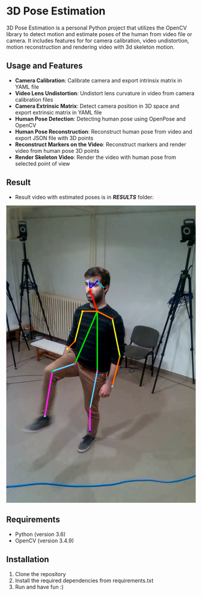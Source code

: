 # 3D Pose Estimation

3D Pose Estimation is a personal Python project that utilizes the OpenCV library to detect motion and estimate poses of the human from video file or camera. 
It includes features for for camera calibration, video undistortion, motion reconstruction and rendering video with 3d skeleton motion.

## Usage and Features

- **Camera Calibration**: Calibrate camera and export intrinsix matrix in YAML file
- **Video Lens Undistortion**: Undistort lens curvature in video from camera calibration files
- **Camera Extrinsic Matrix**: Detect camera position in 3D space and export extrinsic matrix in YAML file
- **Human Pose Detection**: Detecting human pose using OpenPose and OpenCV
- **Human Pose Reconstruction**: Reconstruct human pose from video and export JSON file with 3D points
- **Reconstruct Markers on the Video**: Reconstruct markers and render video from human pose 3D points
- **Render Skeleton Video**: Render the video with human pose from selected point of view


## Result

- Result video with estimated poses is in **_RESULTS_** folder:

![Result video](https://raw.githubusercontent.com/urossm/3D-Pose-Estimation/main/RESULTS/thumbnail.png)

## Requirements

- Python (version 3.6)
- OpenCV (version 3.4.9)

## Installation

1. Clone the repository
2. Install the required dependencies from requirements.txt
3. Run and have fun :)



